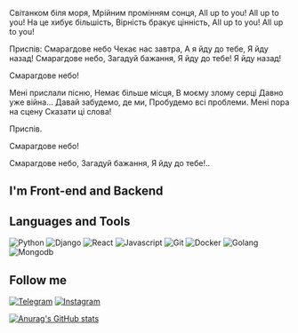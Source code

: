 Світанком біля моря,
Мрійним промінням сонця,
All up to you!
All up to you!
На це хибує більшість,
Вірність бракує цінність,
All up to you!
All up to you!

Приспів:
Смарагдове небо
Чекає нас завтра,
А я йду до тебе,
Я йду назад!
Смарагдове небо,
Загадуй бажання,
Я йду до тебе!
Я йду назад!

Смарагдове небо!

Мені прислали пісню,
Немає більше місця,
В моєму злому серці
Давно уже війна...
Давай забудемо, де ми,
Пробудемо всі проблеми.
Мені пора на сцену
Сказати ці слова!

Приспів.

Смарагдове небо!

Смарагдове небо,
Загадуй бажання,
Я йду до тебе!..

## I'm Front-end and Backend


## Languages and Tools
![Python](https://img.shields.io/badge/Python-090909?style-for-badge&logo=Python&logoColor=254768)
![Django](https://img.shields.io/badge/Django-090909?style-for-badge&logo=Django&logoColor=25476)
![React](https://img.shields.io/badge/React-090909?style-for-badge&logo=React&logoColor=25476)
![Javascript](https://img.shields.io/badge/Javascript-090909?style-for-badge&logo=JavaScript&logoColor=25476)
![Git](https://img.shields.io/badge/Git-090909?style-for-badge&logo=Git&logoColor=25476)
![Docker](https://img.shields.io/badge/Docker-090909?style-for-badge&logo=Docker&logoColor=25476)
![Golang](https://img.shields.io/badge/Golang-090909?style-for-badge&logo=Go&logoColor=25476)
![Mongodb](https://img.shields.io/badge/Mongodb-090909?style-for-badge&logo=Mongodb&logoColor=25476)

## Follow me
[![Telegram](https://img.shields.io/badge/Telegram-090909?style-for-badge&logo=Telegram&logoColor=25476)](https://t.me/m_zagornyak)
[![Instagram](https://img.shields.io/badge/Instagram-090909?style-for-badge&logo=Instagram&logoColor=25476)](https://instagram.com/m_zagornyak?igshid=YmMyMTA2M2Y=)

[![Anurag's GitHub stats](https://github-readme-stats.vercel.app/api?username=m-zagornyak&show_icons=true&theme=gruvbox)](https://github.com/anuraghazra/github-readme-stats)

